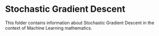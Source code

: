 # Stochastic Gradient Descent

This folder contains information about Stochastic Gradient Descent in the context of Machine Learning mathematics.